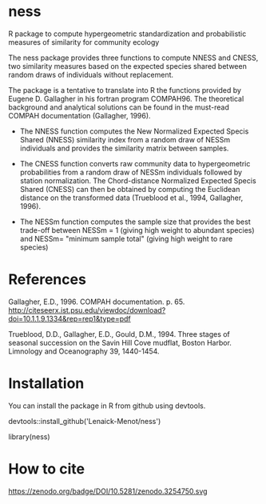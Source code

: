 # ness
R package to compute hypergeometric standardization and probabilistic measures of similarity for community ecology

The ness package provides three functions to compute NNESS and CNESS, two similarity measures based on the expected species shared between random draws of individuals without replacement.

The package is a tentative to translate into R the functions provided by Eugene D. Gallagher in his fortran program COMPAH96. The theoretical background and analytical solutions can be found in the must-read COMPAH documentation (Gallagher, 1996).

  - The NNESS function computes the New Normalized Expected Specis Shared (NNESS) similarity index from a random draw of NESSm individuals and provides the similarity matrix between samples.
   
  - The CNESS function converts raw community data to hypergeometric probabilities from a random draw of NESSm individuals followed by station normalization. The Chord-distance Normalized Expected Specis Shared (CNESS) can then be obtained by computing the Euclidean distance on the transformed data (Trueblood et al., 1994, Gallagher, 1996).
   
  - The NESSm function computes the sample size that provides the best trade-off between NESSm = 1 (giving high weight to abundant species) and NESSm= "minimum sample total" (giving high weight to rare species)
    
# References
Gallagher, E.D., 1996. COMPAH documentation. p. 65. http://citeseerx.ist.psu.edu/viewdoc/download?doi=10.1.1.9.1334&rep=rep1&type=pdf

Trueblood, D.D., Gallagher, E.D., Gould, D.M., 1994. Three stages of seasonal succession on the Savin Hill Cove mudflat, Boston Harbor. Limnology and Oceanography 39, 1440-1454.

# Installation
You can install the package in R from github using devtools.

devtools::install_github('Lenaick-Menot/ness')

library(ness)

# How to cite
https://zenodo.org/badge/DOI/10.5281/zenodo.3254750.svg
